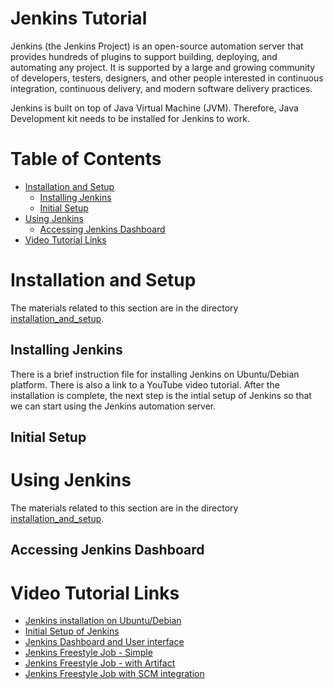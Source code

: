# Jenkins Tutorial

Jenkins (the Jenkins Project) is an open-source automation server that provides hundreds of plugins to support building, deploying, and automating any project. It is supported by a large and growing community of developers, testers, designers, and other people interested in continuous integration, continuous delivery, and modern software delivery practices.

Jenkins is built on top of Java Virtual Machine (JVM). Therefore, Java Development kit needs to be installed for Jenkins to work.

# Table of Contents
* [Installation and Setup](#installation-and-setup)
    * [Installing Jenkins](#installing-jenkins)
    * [Initial Setup](#initial-setup)
* [Using Jenkins](#using-jenkins)
    * [Accessing Jenkins Dashboard](#accessing-jenkins-dashboard)
* [Video Tutorial Links](#video-tutorial-links)


# Installation and Setup
The materials related to this section are in the directory [installation_and_setup](https://github.com/bikarnap/jenkins-tutorial/tree/master/installation_and_setup "Installation and setup materials").
## Installing Jenkins
There is a brief instruction file for installing Jenkins on Ubuntu/Debian platform. There is also a link to a YouTube video tutorial. After the installation is complete, the next step is the intial setup of Jenkins so that we can start using the Jenkins automation server.

## Initial Setup

# Using Jenkins
The materials related to this section are in the directory [installation_and_setup](https://github.com/bikarnap/jenkins-tutorial/tree/master/using_jenkins "Using Jenkins materials").

## Accessing Jenkins Dashboard

# Video Tutorial Links
* [Jenkins installation on Ubuntu/Debian](https://youtu.be/YVG1vaPAKak "Tutorial video on Jenkins installation on Ubuntu/Debian")
* [Initial Setup of Jenkins](https://youtu.be/dRprQhS0fdg "Tutorial video on initial setup of Jenkins")
* [Jenkins Dashboard and User interface](https://youtu.be/tllInX8dD4U "Jenkins Dashboard and User interface")
* [Jenkins Freestyle Job - Simple](https://www.youtube.com/watch?v=RcCUoDG_OC4 "Jenkins Freestyle Job - Simple")
* [Jenkins Freestyle Job - with Artifact](https://youtu.be/BkM8h3avN8M "Jenkins Freestyle Job - with Artifacts")
* [Jenkins Freestyle Job with SCM integration](https://youtu.be/GuR2tNVVhOc "Jenkins Freestyle Job with SCM integration")
